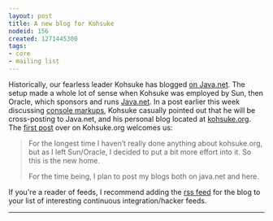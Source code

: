 ```yaml
---
layout: post
title: A new blog for Kohsuke
nodeid: 156
created: 1271445300
tags:
- core
- mailing list
---
```

Historically, our fearless leader Kohsuke has blogged [on Java.net](http://www.java.net/blog/kohsuke). The setup made a whole lot of sense when Kohsuke was employed by Sun, then Oracle, which sponsors and runs [Java.net](http://java.net). In a post earlier this week discussing [console markups](http://www.java.net/blog/kohsuke/archive/2010/04/14/hudson-console-markups), Kohsuke casually pointed out that he will be cross-posting to Java.net, and his personal blog located at [kohsuke.org](http://kohsuke.org). The [first post](http://kohsuke.org/2010/04/12/hello/) over on Kohsuke.org welcomes us:

> For the longest time I haven’t really done anything about kohsuke.org, but as I left Sun/Oracle, I decided to put a bit more effort into it. So this is the new home.
> 
> For the time being, I plan to post my blogs both on java.net and here.

If you're a reader of feeds, I recommend adding the [rss feed](http://kohsuke.org/feed/) for the blog to your list of interesting continuous integration/hacker feeds.

----
